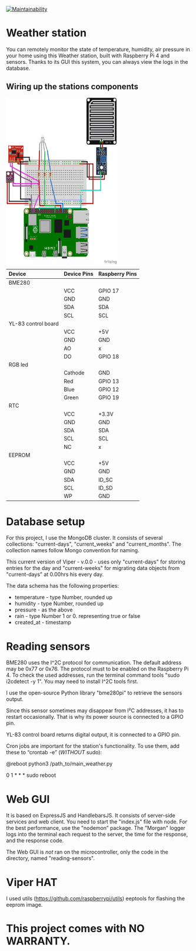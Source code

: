 [![Maintainability](https://api.codeclimate.com/v1/badges/c1713fd96a5aaa62b9a5/maintainability)](https://codeclimate.com/github/pl063/weather-station/maintainability)

# Weather station
You can remotely monitor the state of temperature, humidity, air pressure in your home using this Weather station, built with Raspberry Pi 4 and sensors. Thanks to its GUI this system, you can always view the logs in the database. 

## Wiring up the stations components
<a href="url"><img src="/media/weather_station_beta_bb.png" align="center" height="450px" width="300px" ></a>

| Device | Device Pins    | Raspberry Pins    |
| :--   | :-- | :-- |
|BME280|   |   |
|  | VCC  | GPIO 17   |
|  | GND  | GND   |
|  | SDA  | SDA   |
|  | SCL  | SCL   |
|YL-83 control board|   |   |
|  | VCC  | +5V   |
|  | GND  | GND   |
|  | AO  | x   |
|  | DO  | GPIO 18   |
|RGB led|   |   |
|  | Cathode  | GND   |
|  | Red  | GPIO 13   |
|  | Blue  | GPIO 12   |
|  | Green  | GPIO 19   |
|RTC|   |   |
|  | VCC  | +3.3V   |
|  | GND  | GND   |
|  | SDA  | SDA   |
|  | SCL  | SCL   |
|  | NC  | x   |
|EEPROM|   |   |
|  | VCC  | +5V   |
|  | GND  | GND   |
|  | SDA  | ID_SC   |
|  | SCL  | ID_SD   |
|  | WP  | GND   |


# Database setup
For this project, I use the MongoDB cluster. It consists of several collections: "current-days", "current_weeks" and "current_months". 
The collection names follow Mongo convention for naming.

This current version of Viper - v.0.0 - uses only "current-days" for storing entries for the day and "current-weeks" for migrating data objects from "current-days" at 0.00hrs his every day.

The data schema has the following properties: 
- temperature - type Number, rounded up
- humidity  - type Number, rounded up
- pressure - as the above
- rain -  type Number 1 or 0. representing true or false 
- created_at - timestamp

# Reading sensors

BME280 uses the I^2C  protocol for communication. The default address may be 0x77 or 0x76. The protocol must to be enabled on the Raspberry Pi 4. To check the used addresses, run the terminal command tools "sudo i2cdetect -y 1". You may need to install  I^2C tools first.

I use the open-source Python library "bme280pi" to retrieve the sensors output.

Since this sensor sometimes may disappear from I²C addresses, it has to restart occasionally. That is why its power source is connected to a GPIO pin.

YL-83 control board returns digital output, it is connected to a GPIO pin.

Cron jobs are important for the station's functionality. To use them, add these to “crontab -e” (*WITHOUT* sudo):

@reboot python3 /path_to/main_weather.py 

0 1 * * * sudo reboot

# Web GUI 
It is based on ExpressJS and HandlebarsJS. It consists of server-side services and web client. You need to start the "index.js" file with node. For the best performance, use the "nodemon” package. The "Morgan" logger logs into the terminal each request to the server, the time for the response, and the response code.

The Web GUI is *not* ran on the microcontroller, only the code in the directory, named "reading-sensors".

# Viper HAT
I used utils (https://github.com/raspberrypi/utils) eeptools for flashing the eeprom image.

# This project comes with NO WARRANTY.
